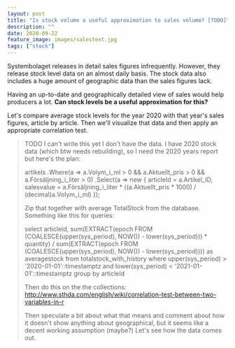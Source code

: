 ```yaml
---
layout: post
title: "Is stock volume a useful approximation to sales volume? [TODO]"
description: ""
date: 2020-09-22
feature_image: images/salestext.jpg 
tags: ["stock"]
---
```


Systembolaget releases in detail sales figures infrequently.
However, they release stock level data on an almost daily basis. The stock data also includes a huge amount of geographic data than the sales figures lack.

Having an up-to-date and geographically detailed view of sales would help producers a lot. **Can stock levels be a useful approximation for this?**

<!--more-->

Let's compare average stock levels for the year 2020 with that year's sales figures, article by article. Then we'll visualize that data and then apply an appropriate correlation test.

> TODO I can't write this yet I don't have the data. I have 2020 stock data (which btw needs rebuilding), so I need the 2020 years report but here's the plan:
>
>    artikels
>        .Where(a => a.Volym_i_ml > 0 && a.Aktuellt_pris > 0 && a.Försäljning_i_liter > 0)
>        .Select(a => new
>        {
>            articleId = a.Artikel_ID,
>            salesvalue = a.Försäljning_i_liter * ((a.Aktuellt_pris * 1000) / (decimal)a.Volym_i_ml)
>        });
>
>
> Zip that together with average TotalStock from the database. Something like this for queries:
>
>   select articleid, sum(EXTRACT(epoch FROM (COALESCE(upper(sys_period), NOW()) - lower(sys_period))) * quantity) / sum(EXTRACT(epoch FROM (COALESCE(upper(sys_period), NOW()) - lower(sys_period)))) as averagestock
>    from totalstock_with_history
>    where upper(sys_period) > '2020-01-01'::timestamptz
>    and lower(sys_period) < '2021-01-01'::timestamptz
>    group by articleId
>
>
> Then do this on the the collections:
> http://www.sthda.com/english/wiki/correlation-test-between-two-variables-in-r
>
> Then speculate a bit about what that means and comment about how it doesn't show anything about geographical,
> but it seems like a decent working assumption (maybe?) Let's see how the data comes out.
